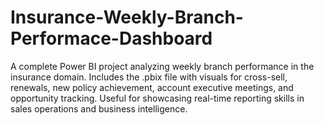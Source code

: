 # Insurance-Weekly-Branch-Performace-Dashboard
A complete Power BI project analyzing weekly branch performance in the insurance domain. Includes the .pbix file with visuals for cross-sell, renewals, new policy achievement, account executive meetings, and opportunity tracking. Useful for showcasing real-time reporting skills in sales operations and business intelligence.
